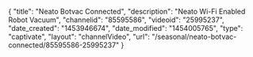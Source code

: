 {
    "title": "Neato Botvac Connected",
    "description": "Neato Wi-Fi Enabled Robot Vacuum",
    "channelid": "85595586",
    "videoid": "25995237",
    "date_created": "1453946674",
    "date_modified": "1454005765",
    "type": "captivate",
    "layout": "channelVideo",
    "url": "\/seasonal\/neato-botvac-connected\/85595586-25995237"
}